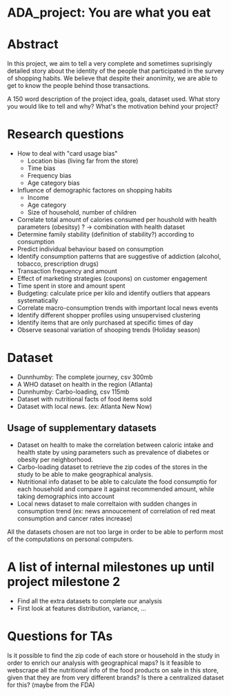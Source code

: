 # ADA_project: You are what you eat

# Abstract

In this project, we aim to tell a very complete and sometimes suprisingly detailed story about the identity of the people that participated in the survey of shopping habits. We believe that despite their anonimity, we are able to get to know the people behind those transactions.

A 150 word description of the project idea, goals, dataset used. What story you would like to tell and why? What's the motivation behind your project?

# Research questions
- How to deal with "card usage bias"
  - Location bias (living far from the store)
  - Time bias
  - Frequency bias
  - Age category bias
- Influence of demographic factores on shopping habits
  - Income
  - Age category
  - Size of household, number of children
- Correlate total amount of calories consumed per houshold with health parameters (obesitsy) ? -> combination with health dataset
- Determine family stability (definition of stability?) according to consumption
- Predict individual behaviour based on consumption
- Identify consumption patterns that are suggestive of addiction (alcohol, tobacco, prescription drugs)
- Transaction frequency and amount
- Effect of marketing strategies (coupons) on customer engagement
- Time spent in store and amount spent
- Budgeting: calculate price per kilo and identify outliers that appears systematically
- Correlate macro-consumption trends with important local news events
- Identify different shopper profiles using unsupervised clustering
- Identify items that are only purchased at specific times of day
- Observe seasonal variation of shooping trends (Holiday season)

# Dataset
- Dunnhumby: The complete journey, csv 300mb
- A WHO dataset on health in the region (Atlanta)
- Dunnhumby: Carbo-loading, csv 115mb
- Dataset with nutritional facts of food items sold
- Dataset with local news. (ex: Atlanta New Now)

## Usage of supplementary datasets
- Dataset on health to make the correlation between caloric intake and health state by using parameters such as prevalence of diabetes or obesity per neighborhood.
- Carbo-loading dataset to retrieve the zip codes of the stores in the study to be able to make geographical analysis.
- Nutritional info dataset to be able to calculate the food consumptio for each household and compare it against recommended amount, while taking demographics into account
- Local news dataset to male correltaion with sudden changes in consumption trend (ex: news annoucement of correlation of red meat consumption and cancer rates increase)

All the datasets chosen are not too large in order to be able to perform most of the computations on personal computers.

# A list of internal milestones up until project milestone 2
- Find all the extra datasets to complete our analysis
- First look at features distribution, variance, ...

# Questions for TAs
Is it possible to find the zip code of each store or household in the study in order to enrich our analysis with geographical maps?
Is it feasible to webscrape all the nutritional info of the food products on sale in this store, given that they are from very different brands? Is there a centralized dataset for this? (maybe from the FDA)


